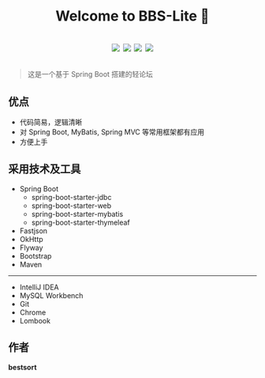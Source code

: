 <h1 align="center">Welcome to BBS-Lite 👋
<span align="center">

<img src="https://img.shields.io/badge/version-1.0-blue.svg?cacheSeconds=2592000"></img>
<img src="https://codebeat.co/badges/4c86e787-ca80-4e4b-8d94-29388044a3b4"></img>
<img src="https://img.shields.io/github/last-commit/bestsort/bbs-lite"></img>
<img src="https://img.shields.io/github/license/bestsort/bbs-lite"></img>
</span>
</h1>



> 这是一个基于 Spring Boot 搭建的轻论坛

## 优点

- 代码简易，逻辑清晰
- 对 Spring Boot, MyBatis, Spring MVC 等常用框架都有应用
- 方便上手

## 采用技术及工具
- Spring Boot
    - spring-boot-starter-jdbc
    - spring-boot-starter-web
    - spring-boot-starter-mybatis
    - spring-boot-starter-thymeleaf
- Fastjson
- OkHttp
- Flyway
- Bootstrap
- Maven
---
- IntelliJ IDEA
- MySQL Workbench
- Git
- Chrome
- Lombook
## 作者
**bestsort**
